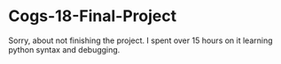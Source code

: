 # Cogs-18-Final-Project
Sorry, about not finishing the project. I spent over 15 hours on it learning python syntax and debugging.
